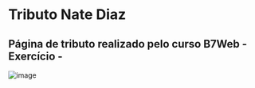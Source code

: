 # Tributo Nate Diaz

## Página de tributo realizado pelo curso B7Web - Exercício -

![image](https://user-images.githubusercontent.com/98495876/157117094-2d337736-ff22-4ad5-b828-76d1c8e61b3f.png)
